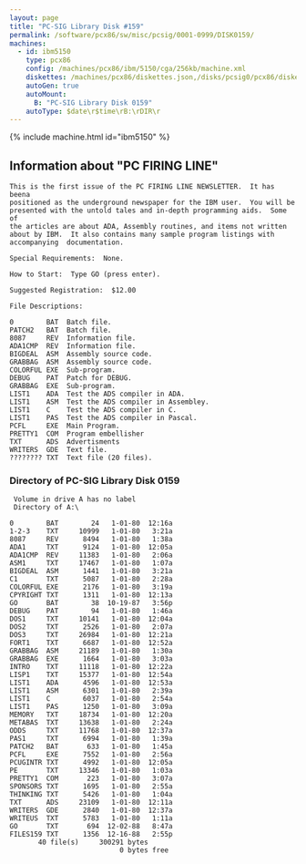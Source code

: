```yaml
---
layout: page
title: "PC-SIG Library Disk #159"
permalink: /software/pcx86/sw/misc/pcsig/0001-0999/DISK0159/
machines:
  - id: ibm5150
    type: pcx86
    config: /machines/pcx86/ibm/5150/cga/256kb/machine.xml
    diskettes: /machines/pcx86/diskettes.json,/disks/pcsig0/pcx86/diskettes.json
    autoGen: true
    autoMount:
      B: "PC-SIG Library Disk 0159"
    autoType: $date\r$time\rB:\rDIR\r
---
```


{% include machine.html id="ibm5150" %}

## Information about "PC FIRING LINE"

    This is the first issue of the PC FIRING LINE NEWSLETTER.  It has beena
    positioned as the underground newspaper for the IBM user.  You will be
    presented with the untold tales and in-depth programming aids.  Some of
    the articles are about ADA, Assembly routines, and items not written
    about by IBM.  It also contains many sample program listings with
    accompanying  documentation.
    
    Special Requirements:  None.
    
    How to Start:  Type GO (press enter).
    
    Suggested Registration:  $12.00
    
    File Descriptions:
    
    0        BAT  Batch file.
    PATCH2   BAT  Batch file.
    8087     REV  Information file.
    ADA1CMP  REV  Information file.
    BIGDEAL  ASM  Assembly source code.
    GRABBAG  ASM  Assembly source code.
    COLORFUL EXE  Sub-program.
    DEBUG    PAT  Patch for DEBUG.
    GRABBAG  EXE  Sub-program.
    LIST1    ADA  Test the ADS compiler in ADA.
    LIST1    ASM  Test the ADS compiler in Assembley.
    LIST1    C    Test the ADS compiler in C.
    LIST1    PAS  Test the ADS compiler in Pascal.
    PCFL     EXE  Main Program.
    PRETTY1  COM  Program embellisher
    TXT      ADS  Advertisments
    WRITERS  GDE  Text file.
    ???????? TXT  Text file (20 files).

### Directory of PC-SIG Library Disk 0159

     Volume in drive A has no label
     Directory of A:\

    0        BAT        24   1-01-80  12:16a
    1-2-3    TXT     10999   1-01-80   3:21a
    8087     REV      8494   1-01-80   1:38a
    ADA1     TXT      9124   1-01-80  12:05a
    ADA1CMP  REV     11383   1-01-80   2:06a
    ASM1     TXT     17467   1-01-80   1:07a
    BIGDEAL  ASM      1441   1-01-80   3:21a
    C1       TXT      5087   1-01-80   2:28a
    COLORFUL EXE      2176   1-01-80   3:19a
    CPYRIGHT TXT      1311   1-01-80  12:13a
    GO       BAT        38  10-19-87   3:56p
    DEBUG    PAT        94   1-01-80   1:46a
    DOS1     TXT     10141   1-01-80  12:04a
    DOS2     TXT      2526   1-01-80   2:07a
    DOS3     TXT     26984   1-01-80  12:21a
    FORT1    TXT      6687   1-01-80  12:52a
    GRABBAG  ASM     21189   1-01-80   1:30a
    GRABBAG  EXE      1664   1-01-80   3:03a
    INTRO    TXT     11118   1-01-80  12:22a
    LISP1    TXT     15377   1-01-80  12:54a
    LIST1    ADA      4596   1-01-80  12:53a
    LIST1    ASM      6301   1-01-80   2:39a
    LIST1    C        6037   1-01-80   2:54a
    LIST1    PAS      1250   1-01-80   3:09a
    MEMORY   TXT     18734   1-01-80  12:20a
    METABAS  TXT     13638   1-01-80   2:24a
    ODDS     TXT     11768   1-01-80  12:37a
    PAS1     TXT      6994   1-01-80   1:39a
    PATCH2   BAT       633   1-01-80   1:45a
    PCFL     EXE      7552   1-01-80   2:56a
    PCUGINTR TXT      4992   1-01-80  12:05a
    PE       TXT     13346   1-01-80   1:03a
    PRETTY1  COM       223   1-01-80   3:07a
    SPONSORS TXT      1695   1-01-80   2:55a
    THINKING TXT      5426   1-01-80   1:04a
    TXT      ADS     23109   1-01-80  12:11a
    WRITERS  GDE      2840   1-01-80  12:37a
    WRITEUS  TXT      5783   1-01-80   1:11a
    GO       TXT       694  12-02-88   8:47a
    FILES159 TXT      1356  12-16-88   2:55p
           40 file(s)     300291 bytes
                               0 bytes free
